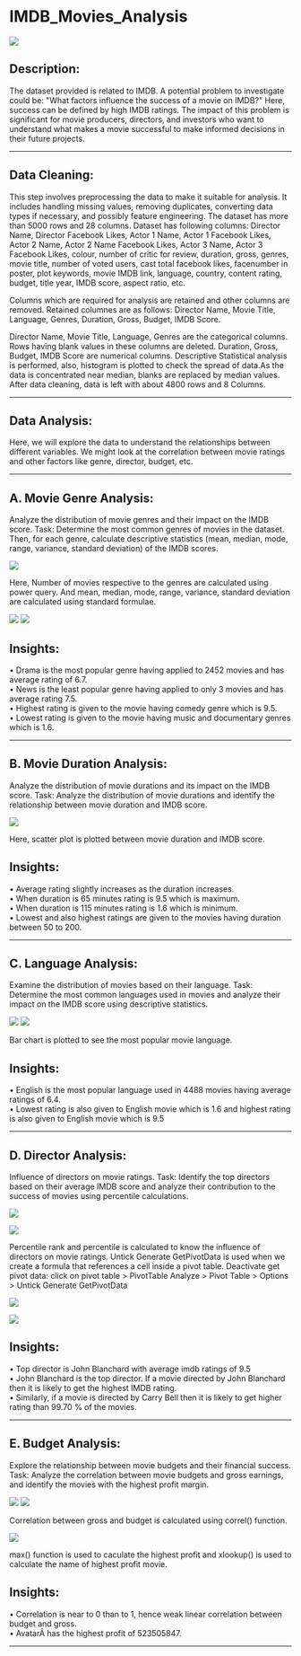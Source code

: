# IMDB_Movies_Analysis
![](IMDb_logo.PNG)                                                    

## Description:
The dataset provided is related to IMDB.
A potential problem to investigate could be: "What factors influence the success of a movie on IMDB?" Here, success can be defined by high IMDB ratings.
The impact of this problem is significant for movie producers, directors, and investors who want to understand what makes a movie successful to make informed decisions in their future projects.

--------------------------------------------------------------------------------------------------------------------------------------------------------------------------------------------------------------------
## Data Cleaning:<br/> 
This step involves preprocessing the data to make it suitable for analysis. It includes handling missing values, removing duplicates, converting data types if necessary, and possibly feature engineering.
The dataset has more than 5000 rows and 28 columns.
Dataset has following columns:
Director Name, Director Facebook Likes, Actor 1 Name, Actor 1 Facebook Likes, Actor 2 Name, Actor 2 Name Facebook Likes, Actor 3 Name, Actor 3 Facebook Likes, colour, number of critic for review, duration,
gross, genres, movie title, number of voted users, cast total facebook likes, facenumber in poster, plot keywords, movie IMDB link, language, country, content rating, budget, title year, IMDB score,
aspect ratio, etc.

Columns which are required for analysis are retained and other columns are removed.
Retained columnes are as follows:
Director Name, Movie Title, Language, Genres, Duration, Gross, Budget, IMDB Score.

Director Name, Movie Title, Language, Genres are the categorical columns. Rows having blank values in these columns are deleted.
Duration, Gross, Budget, IMDB Score are numerical columns. Descriptive Statistical analysis is performed, also, histogram is plotted to check the spread of data.As the data is concentrated near median, blanks are
replaced by median values. After data cleaning, data is left with about 4800 rows and 8 Columns.

--------------------------------------------------------------------------------------------------------------------------------------------------------------------------------------------------------------------
## Data Analysis:<br/> 
Here, we will explore the data to understand the relationships between different variables. We might look at the correlation between movie ratings and other factors like genre, director, budget, etc.

--------------------------------------------------------------------------------------------------------------------------------------------------------------------------------------------------------------------
## A. Movie Genre Analysis:<br/> 
Analyze the distribution of movie genres and their impact on the IMDB score.
Task: Determine the most common genres of movies in the dataset. Then, for each genre, calculate descriptive statistics (mean, median, mode, range, variance, standard deviation) of the IMDB scores.

![](A0.PNG)

Here, Number of movies respective to the genres are calculated using power query. And mean, median, mode, range, variance, standard deviation are calculated using standard formulae.

![](A1.PNG)
![](A2.PNG)

## Insights:<br/>
• Drama is the most popular genre having applied to 2452 movies and has average rating of 6.7.<br/>
• News is the least popular genre having applied to only 3 movies and has average rating 7.5.<br/>
• Highest rating is given to the movie having comedy genre which is 9.5.<br/>
• Lowest rating is given to the movie having music and documentary genres which is 1.6.

--------------------------------------------------------------------------------------------------------------------------------------------------------------------------------------------------------------------
## B. Movie Duration Analysis:<br/>
Analyze the distribution of movie durations and its impact on the IMDB score.
Task: Analyze the distribution of movie durations and identify the relationship between movie duration and IMDB score.

![](B.PNG)

Here, scatter plot is plotted between movie duration and IMDB score.

## Insights:<br/>
• Average rating slightly increases as the duration increases.<br/>
• When duration is 65 minutes rating is 9.5 which is maximum.<br/>
• When duration is 115 minutes rating is 1.6 which is minimum.<br/>
• Lowest and also highest ratings are given to the movies having duration between 50 to 200.

--------------------------------------------------------------------------------------------------------------------------------------------------------------------------------------------------------------------
## C. Language Analysis:<br/> 
Examine the distribution of movies based on their language.
Task: Determine the most common languages used in movies and analyze their impact on the IMDB score using descriptive statistics.

![](C1.PNG)
![](C2.PNG)

Bar chart is plotted to see the most popular movie language.

## Insights:<br/>
• English is the most popular language used in 4488 movies having average ratings of 6.4.<br/>
• Lowest rating is also given to English movie which is 1.6 and highest rating is also given to English movie which is 9.5

--------------------------------------------------------------------------------------------------------------------------------------------------------------------------------------------------------------------
## D. Director Analysis:<br/> 
Influence of directors on movie ratings.
Task: Identify the top directors based on their average IMDB score and analyze their contribution to the success of movies using percentile calculations.

![](D0.PNG)

![](D1.PNG)

Percentile rank and percentile is calculated to know the influence of directors on movie ratings.
Untick Generate GetPivotData is used when we create a formula that references a cell inside a pivot table.
Deactivate get pivot data: click on pivot table > PivotTable Analyze > Pivot Table > Options > Untick Generate GetPivotData 


![](D2.PNG)

![](D3.PNG)

## Insights:<br/>
• Top director is John Blanchard with average imdb ratings of 9.5<br/>
• John Blanchard is the top director. If a movie directed by John Blanchard then it is likely to get the highest IMDB rating.<br/>
• Similarly, if a movie is directed by Carry Bell then it is likely to get higher rating than 99.70 % of the movies.

--------------------------------------------------------------------------------------------------------------------------------------------------------------------------------------------------------------------
## E. Budget Analysis:<br/> 
Explore the relationship between movie budgets and their financial success.
Task: Analyze the correlation between movie budgets and gross earnings, and identify the movies with the highest profit margin.

![](E0.PNG)
![](E.PNG)

Correlation between gross and budget is calculated using correl() function.

![](E01.PNG)

max() function is used to caculate the highest profit and xlookup() is used to calculate the name of highest profit movie.

## Insights:<br/>
• Correlation is near to 0 than to 1, hence weak linear correlation between budget and gross.<br/>
• AvatarÂ has the highest profit of 523505847.

--------------------------------------------------------------------------------------------------------------------------------------------------------------------------------------------------------------------
